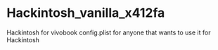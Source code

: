 # Hackintosh_vanilla_x412fa
Hackintosh for vivobook
config.plist for anyone that wants to use it for Hackintosh


